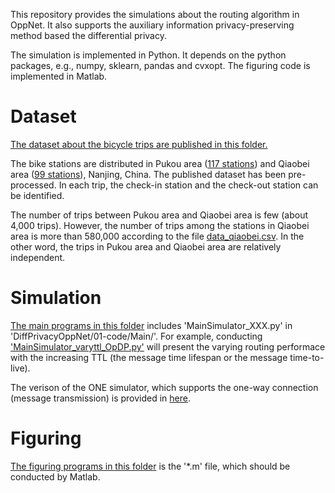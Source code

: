 This repository provides the simulations about the routing algorithm in OppNet.
It also supports the auxiliary information privacy-preserving method
based the differential privacy.

The simulation is implemented in Python.
It depends on the python packages, e.g., numpy, sklearn, pandas and cvxopt.
The figuring code is implemented in Matlab.

# Dataset 
[The dataset about the bicycle trips are published in this folder.](
https://github.com/gaoyang23nj/DiffPrivacyOppNet/tree/main/01-code/EncoHistData_NJBike
)

The bike stations are distributed in Pukou area ([117 stations](https://github.com/gaoyang23nj/DiffPrivacyOppNet/blob/main/01-code/EncoHistData_NJBike/station_info_pukou.csv))
and Qiaobei area ([99 stations](https://github.com/gaoyang23nj/DiffPrivacyOppNet/blob/main/01-code/EncoHistData_NJBike/station_info_qiaobei.csv)), Nanjing, China.
The published dataset has been pre-processed.
In each trip, the check-in station and the check-out station can be identified.

The number of trips between Pukou area and Qiaobei area is few (about 4,000 trips).
However, the number of trips among the stations in Qiaobei area
is more than 580,000 according to the file
[data_qiaobei.csv](
https://github.com/gaoyang23nj/DiffPrivacyOppNet/blob/main/01-code/EncoHistData_NJBike/data_qiaobei.csv
).
In the other word, the trips in Pukou area and Qiaobei area are relatively independent.

# Simulation

[The main programs in this folder](
https://github.com/gaoyang23nj/DiffPrivacyOppNet/tree/main/01-code/Main
) includes 'MainSimulator_XXX.py' in 'DiffPrivacyOppNet/01-code/Main/'.
For example, conducting
['MainSimulator_varyttl_OpDP.py'](https://github.com/gaoyang23nj/DiffPrivacyOppNet/blob/main/01-code/Main/MainSimulator_varyttl_OpDP.py)
will present the varying routing performace with the increasing TTL
(the message time lifespan or the message time-to-live).

The verison of the ONE simulator, which supports the one-way connection (message transmission)
is provided in [here](
https://github.com/gaoyang23nj/DiffPrivacyOppNet/tree/main/05-the-one-master
). 

# Figuring
[The figuring programs in this folder](
https://github.com/gaoyang23nj/DiffPrivacyOppNet/tree/main/01-code/Figuring
) is the '*.m' file, which should be conducted by Matlab.